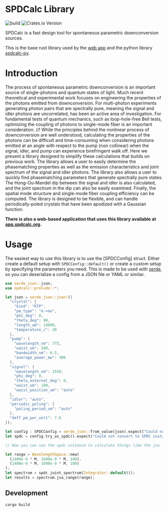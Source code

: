 # SPDCalc Library

![build](https://github.com/spdcalc/spdcalc/actions/workflows/ci.yaml/badge.svg?branch=master)
![Crates.io Version](https://img.shields.io/crates/v/spdcalc)

SPDCalc is a fast design tool for spontaneous parametric downconversion sources.

This is the base rust library used by the [web app](https://app.spdcalc.org/)
and the python library [spdcalc-py](https://pypi.org/project/spdcalc-py/).

# Introduction

The process of spontaneous parametric downconversion is an important source
of single-photons and quantum states of light. Much recent theoretical and
experimental work focuses on engineering the properties of the photons
emitted from downconversion. For multi-photon experiments generating photon
pairs that are spectrally pure, meaning the signal and idler photons are
uncorrelated, has been an active area of investigation. For fundamental
tests of quantum mechanics, such as loop-hole-free Bell tests, optimizing
the coupling of photons to single-mode fiber is an important consideration.
//!
While the principles behind the nonlinear process of downconversion are well
understood, calculating the properties of the photons can be difficult and
time-consuming when considering photons emitted at an angle with respect
to the pump (non collinear) when the signal, idler, and pump can experience
birefringent walk off. Here we present a library designed to simplify these
calculations that builds on previous work. The library allows
a user to easily determine the phasematching properties as well as the emission
characteristics and joint spectrum of the signal and idler photons. The library
also allows a user to quickly find phasematching parameters that generate
spectrally pure states. The Hong-Ou-Mandel dip between the signal and idler
is also calculated, and the joint spectrum in the dip can also be easily
examined. Finally, the spatial mode structure and single-mode fiber coupling
efficiency can be computed. The library is designed to be flexible, and can
handle periodically-poled crystals that have been apodized with a Gaussian
function.

**There is also a web-based application that uses this library available at
[app.spdcalc.org](https://app.spdcalc.org).**

# Usage

The easiest way to use this library is to use the [SPDCConfig] struct.
Either create a default setup with `SPDCConfig::default()` or create a
custom setup by specifying the parameters you need. This is made to be
used with [serde](https://serde.rs/), so you can deserialize a config from a JSON file or YAML
or similar.

```rs
use serde_json::json;
use spdcalc::prelude::*;

let json = serde_json::json!({
  "crystal": {
    "kind": "KTP",
    "pm_type": "e->eo",
    "phi_deg": 0,
    "theta_deg": 90,
    "length_um": 14000,
    "temperature_c": 20
  },
  "pump": {
    "wavelength_nm": 775,
    "waist_um": 200,
    "bandwidth_nm": 0.5,
    "average_power_mw": 300
  },
  "signal": {
    "wavelength_nm": 1550,
    "phi_deg": 0,
    "theta_external_deg": 0,
    "waist_um": 100,
    "waist_position_um": "auto"
  },
  "idler": "auto",
  "periodic_poling": {
    "poling_period_um": "auto"
  },
  "deff_pm_per_volt": 7.6
});

let config : SPDCConfig = serde_json::from_value(json).expect("Could not unwrap json");
let spdc = config.try_as_spdc().expect("Could not convert to SPDC instance");

// Now you can use the spdc instance to calculate things like the jsa

let range = WavelengthSpace::new(
  (1400e-9 * M, 1600e-9 * M, 100),
  (1400e-9 * M, 1600e-9 * M, 100)
);
let spectrum = spdc.joint_spectrum(Integrator::default());
let results = spectrum.jsa_range(range);
```

## Development

```sh
cargo build
```
